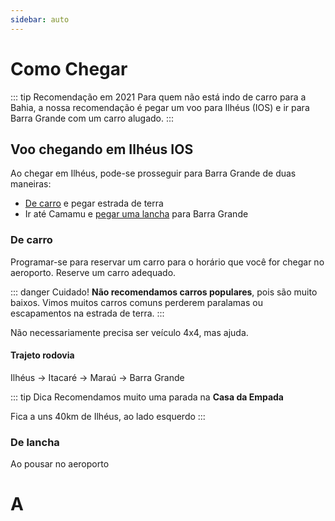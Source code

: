 ```yaml
---
sidebar: auto
---
```



# Como Chegar


::: tip Recomendação em 2021
Para quem não está indo de carro para a Bahia, a nossa recomendação é pegar um voo para Ilhéus (IOS) e ir para Barra Grande com um carro alugado.
:::

## Voo chegando em Ilhéus IOS

Ao chegar em Ilhéus, pode-se prosseguir para Barra Grande de duas maneiras:
 - [De carro](#de-carro) e pegar estrada de terra 
 - Ir até Camamu e [pegar uma lancha](#de-lancha) para Barra Grande

### De carro

Programar-se para reservar um carro para o horário que você for chegar no aeroporto. Reserve um carro adequado.

::: danger Cuidado! 
 **Não recomendamos carros populares**, pois são muito baixos. Vimos muitos carros comuns perderem paralamas ou escapamentos na estrada de terra.
::: 
 
 Não necessariamente precisa ser veículo 4x4, mas ajuda.

 #### Trajeto rodovia

 Ilhéus -> Itacaré -> Maraú -> Barra Grande 

 ::: tip Dica
Recomendamos muito uma parada na **Casa da Empada**

Fica a uns 40km de Ilhéus, ao lado esquerdo
 :::

### De lancha

Ao pousar no aeroporto 


# A 